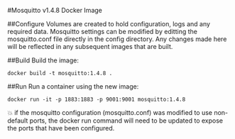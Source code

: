 #Mosquitto v1.4.8 Docker Image

##Configure
Volumes are created to hold configuration, logs and any required data.
Mosquitto settings can be modified by editting the mosquitto.conf file
directly in the config directory. Any changes made here will be reflected
in any subsequent images that are built.

##Build
Build the image:
```
docker build -t mosquitto:1.4.8 .
```

##Run
Run a container using the new image:
```
docker run -it -p 1883:1883 -p 9001:9001 mosquitto:1.4.8
```
:boom: if the mosquitto configuration (mosquitto.conf) was modified
to use non-default ports, the docker run command will need to be updated
to expose the ports that have been configured.

